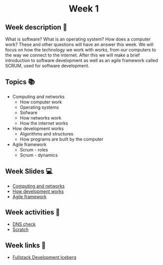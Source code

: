 <h1 align="center">Week 1</h1>

## Week description 🏁
<p>What is software? What is an operating system? How does a computer work? These and other questions will have an answer this week. We will focus on how the technology we work with works, from our computers to the way we connect to the internet. After this we will make a brief introduction to software development as well as an agile framework called SCRUM, used for software development.</p>

## Topics 📚
* Computing and networks
  - How computer work
  - Operating systems
  - Sofware
  - How networks work
  - How the internet works
* How development works
  - Algorithms and structures
  - How programs are built by the computer
* Agile framework
  - Scrum - roles
  - Scrum - dynamics

## Week Slides 💻
* [Computing and networks](https://docs.google.com/presentation/d/1GEpnTaVEyUpThT82hKVjalVjMANk49-SKNMDf1r6rkw/edit#slide=id.gdab6c13f3c_1_9)
* [How development works](https://docs.google.com/presentation/d/10Qn-E_Opz_7gSEaqDL5CpjSbCiful_1YtgrwZZ0XG9s/edit#slide=id.gdab6c13f3c_1_625)
* [Agile framework]()

## Week activities 🎉
* [DNS check](https://dns.google.com/)
* [Scratch](https://scratch.mit.edu/projects/editor/?tutorial=getStarted)

## Week links 🔗
* [Fullstack Development Iceberg](https://www.youtube.com/watch?v=JMWNYfPIF2U&ab_channel=Fireship)